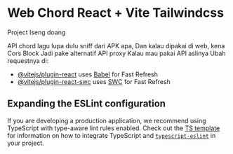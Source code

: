 # Web Chord React + Vite Tailwindcss

Project Iseng doang

API chord lagu lupa dulu sniff dari APK apa,
Dan kalau dipakai di web, kena Cors Block
Jadi pake alternatif API proxy
Kalau mau pakai API aslinya
Ubah requestnya di:

- [@vitejs/plugin-react](https://github.com/mbingsdk/vite-plugin-react/blob/main/packages/plugin-react) uses [Babel](https://babeljs.io/) for Fast Refresh
- [@vitejs/plugin-react-swc](https://github.com/vitejs/vite-plugin-react/blob/main/packages/plugin-react-swc) uses [SWC](https://swc.rs/) for Fast Refresh

## Expanding the ESLint configuration

If you are developing a production application, we recommend using TypeScript with type-aware lint rules enabled. Check out the [TS template](https://github.com/vitejs/vite/tree/main/packages/create-vite/template-react-ts) for information on how to integrate TypeScript and [`typescript-eslint`](https://typescript-eslint.io) in your project.
